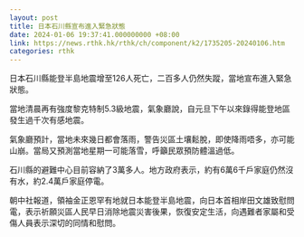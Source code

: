 ```yaml
---
layout: post
title: 日本石川縣宣布進入緊急狀態
date: 2024-01-06 19:37:41.000000000 +08:00
link: https://news.rthk.hk/rthk/ch/component/k2/1735205-20240106.htm
categories: rthk
---
```


日本石川縣能登半島地震增至126人死亡，二百多人仍然失蹤，當地宣布進入緊急狀態。

當地清晨再有強度黎克特制5.3級地震，氣象廳說，自元旦下午以來錄得能登地區發生過千次有感地震。

氣象廳預計，當地未來幾日都會落雨，警告災區土壤鬆脫，即使降雨唔多，亦可能山崩。當局又預測當地星期一可能落雪，呼籲民眾預防體溫過低。

石川縣的避難中心目前容納了3萬多人。地方政府表示，約有6萬6千戶家庭仍然沒有水，約2.4萬戶家庭停電。

朝中社報道，領袖金正恩罕有地就日本能登半島地震，向日本首相岸田文雄致慰問電，表示祈願災區人民早日消除地震災害後果，恢復安定生活，向遇難者家屬和受傷人員表示深切的同情和慰問。
